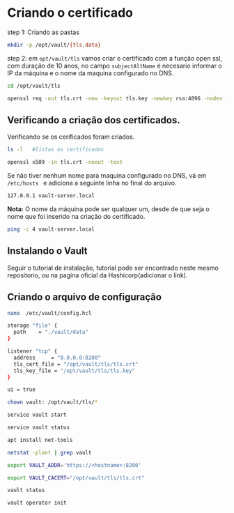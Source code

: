 # Criando o certificado
step 1: Criando as pastas
```bash
mkdir -p /opt/vault/{tls,data}
```
step 2: em `opt/vault/tls` vamos criar o certificado com a função open ssl, com duração de 10 anos, no campo `subjectAltName` é necesario informar o IP da máquina e o nome da maquina configurado no DNS.
```bash
cd /opt/vault/tls
```
```bash
openssl req -out tls.crt -new -keyout tls.key -newkey rsa:4096 -nodes -sha256 -x509 -subj "/O=HashiCorp/CN=Vault" -addext "subjectAltName = IP:0.0.0.0,DNS:vault-server.local" -days 3650
```
## Verificando a criação dos certificados.

Verificando se os cerificados foram criados.
```bash
ls -l   #listas os certificados
```

```bash
openssl x509 -in tls.crt -noout -text
```

Se não tiver nenhum nome para maquina configurado no DNS, vá em `/etc/hosts ` e adiciona a seguinte linha no final do arquivo.
```bash
127.0.0.1 vault-server.local
```
**Nota:** O nome da máquina pode ser qualquer um, desde de que seja o nome que foi inserido na criação do certificado.

```bash
ping -c 4 vault-server.local
```

## Instalando o Vault
Seguir o tutorial de instalação, tutorial pode ser encontrado neste mesmo repositorio, ou na pagina oficial da Hashicorp(adicionar o link).
## Criando o arquivo de configuração
```bash
nano  /etc/vault/config.hcl
```
```bash
storage "file" {
  path    = "./vault/data"
}

listener "tcp" {
  address     = "0.0.0.0:8200"
  tls_cert_file = "/opt/vault/tls/tls.crt"
  tls_key_file = "/opt/vault/tls/tls.key"
}

ui = true
```
```bash
chown vault: /opt/vault/tls/*
```
```bash
service vault start
```
```bash
service vault status
```

```bash
apt install net-tools
```

```bash
netstat -plant | grep vault
```

```bash
export VAULT_ADDR='https://<hostname>:8200'
```

```bash
export VAULT_CACERT="/opt/vault/tls/tls.crt"

```

```bash
vault status
```
```bash
vault operator init
```
